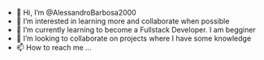 - 👋 Hi, I’m @AlessandroBarbosa2000
- 👀 I’m interested in learning more and collaborate when possible
- 🌱 I’m currently learning to become a Fullstack Developer. I am begginer
- 💞️ I’m looking to collaborate on projects where I have some knowledge
- 📫 How to reach me ...

<!---
AlessandroBarbosa2000/AlessandroBarbosa2000 is a ✨ special ✨ repository because its `README.md` (this file) appears on your GitHub profile.
You can click the Preview link to take a look at your changes.
--->
